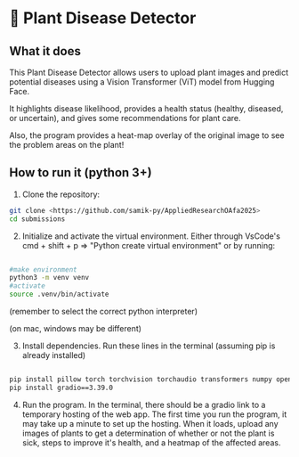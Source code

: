 # 🌱 Plant Disease Detector

## What it does
This Plant Disease Detector allows users to upload plant images and predict potential diseases using a Vision Transformer (ViT) model from Hugging Face.

It highlights disease likelihood, provides a health status (healthy, diseased, or uncertain), and gives some recommendations for plant care.

Also, the program provides a heat-map overlay of the original image to see the problem areas on the plant!

## How to run it (python 3+)
1. Clone the repository:

```bash
git clone <https://github.com/samik-py/AppliedResearchOAfa2025>
cd submissions
```

2. Initialize and activate the virtual environment. Either through VsCode's cmd + shift + p => "Python create virtual environment" or by running:

```bash

#make environment
python3 -m venv venv
#activate
source .venv/bin/activate

```
(remember to select the correct python interpreter)

(on mac, windows may be different)

3. Install dependencies. Run these lines in the terminal (assuming pip is already installed)

```bash

pip install pillow torch torchvision torchaudio transformers numpy opencv-python matplotlib
pip install gradio==3.39.0

```

4. Run the program. In the terminal, there should be a gradio link to a temporary hosting of the web app. The first time you run the program, it may take up a minute to set up the hosting. When it loads, upload any images of plants to get a determination of whether or not the plant is sick, steps to improve it's health, and a heatmap of the affected areas.


